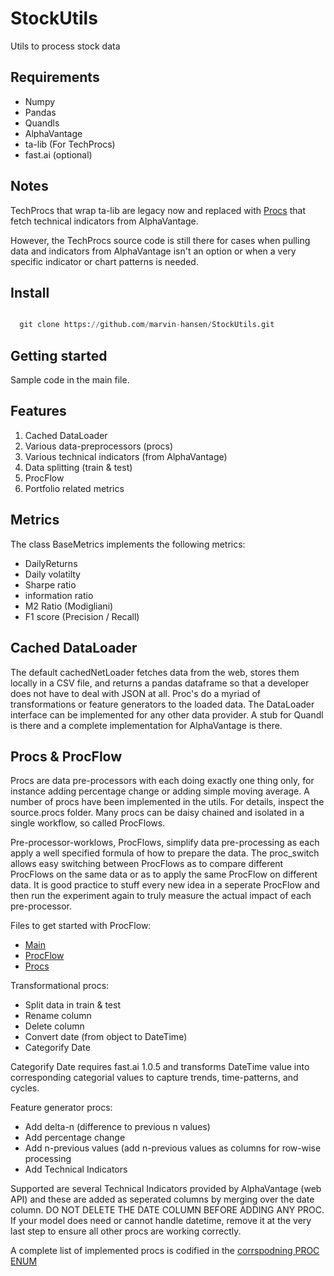 # StockUtils

Utils to process stock data 

## Requirements 

* Numpy 
* Pandas 
* Quandls 
* AlphaVantage 
* ta-lib (For TechProcs) 
* fast.ai (optional) 


## Notes

TechProcs that wrap ta-lib are legacy now and replaced with [Procs](https://github.com/marvin-hansen/StockUtils/blob/master/src/procs/Procs.py) that fetch technical indicators from AlphaVantage. 

However, the TechProcs source code is still there for cases when pulling data and indicators from AlphaVantage isn't an option
or when a very specific indicator or chart patterns is needed. 


## Install 


```python

  git clone https://github.com/marvin-hansen/StockUtils.git

```


## Getting started

Sample code in the main file. 


## Features

1) Cached DataLoader 
2) Various data-preprocessors (procs) 
3) Various technical indicators (from AlphaVantage) 
4) Data splitting (train & test)
5) ProcFlow 
6) Portfolio related metrics 


## Metrics 

The class BaseMetrics implements the following metrics:

* DailyReturns 
* Daily volatilty 
* Sharpe ratio 
* information ratio
* M2 Ratio (Modigliani)
* F1 score (Precision / Recall)


## Cached DataLoader

The default cachedNetLoader fetches data from the web, stores them locally in a CSV file, and returns a pandas dataframe so that a  developer does not have to deal with JSON at all.  Proc's do a myriad of transformations or feature generators to the loaded data.
The DataLoader interface can be implemented for any other data provider. A stub for Quandl is there 
and a complete implementation for AlphaVantage is there.  


## Procs & ProcFlow 

Procs are data pre-processors with each doing exactly one thing only, for instance adding percentage change 
or adding simple moving average. A number of procs have been implemented in the utils. For details, inspect the source.procs folder.
Many procs can be daisy chained and isolated in a single workflow, so called ProcFlows.

Pre-processor-worklows, ProcFlows, simplify data pre-processing as each apply a well 
specified formula of how to prepare the data. The proc_switch allows easy switching between
ProcFlows as to compare different ProcFlows on the same data or as to apply the same ProcFlow on different data. 
It is good practice to stuff every new idea in a seperate ProcFlow and then run the experiment again 
to truly measure the actual impact of each pre-processor. 

Files to get started with ProcFlow:
* [Main](https://github.com/marvin-hansen/StockUtils/blob/master/Main.py)
* [ProcFlow](https://github.com/marvin-hansen/StockUtils/blob/master/src/procs/ProcFlow.py)
* [Procs](https://github.com/marvin-hansen/StockUtils/blob/master/src/procs/Procs.py)


Transformational procs: 

* Split data in train & test 
* Rename column 
* Delete column 
* Convert date (from object to DateTime) 
* Categorify Date 

Categorify Date requires fast.ai 1.0.5 and transforms DateTime value into corresponding categorial values to capture trends, time-patterns, and cycles. 

Feature generator procs: 

* Add delta-n (difference to previous n values) 
* Add percentage change 
* Add n-previous values (add n-previous values as columns for row-wise processing
* Add Technical Indicators

Supported are several Technical Indicators provided by AlphaVantage (web API) and these are added as seperated columns by merging over the date column. DO NOT DELETE THE DATE COLUMN BEFORE ADDING ANY PROC. If your model does need or cannot handle datetime, remove it at the very last step to ensure all other procs are working correctly.

A complete list of implemented procs is codified in the [corrspodning PROC ENUM](https://github.com/marvin-hansen/StockUtils/blob/master/src/enum/PROCS.py)





